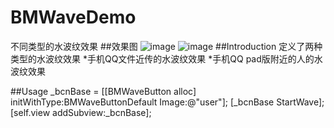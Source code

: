 BMWaveDemo
==========

不同类型的水波纹效果
##效果图
![image](http://ac-hyclg2lk.qiniudn.com/r0dOtviBcTXiKxX5)
![image](http://ac-hyclg2lk.qiniudn.com/s2IZXOVM7x5BbSRN)
##Introduction
定义了两种类型的水波纹效果
*手机QQ文件近传的水波纹效果
*手机QQ pad版附近的人的水波纹效果

##Usage
    _bcnBase = [[BMWaveButton alloc] initWithType:BMWaveButtonDefault Image:@"user"];
    [_bcnBase StartWave];
    [self.view addSubview:_bcnBase];

